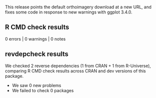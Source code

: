 This release points the default orthoimagery download at a new URL, and
fixes some code in response to new warnings with ggplot 3.4.0.

## R CMD check results

0 errors | 0 warnings | 0 notes

## revdepcheck results

We checked 2 reverse dependencies (1 from CRAN + 1 from R-Universe), 
comparing R CMD check results across CRAN and dev versions of this package.

 * We saw 0 new problems
 * We failed to check 0 packages

